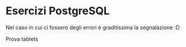# Esercizi PostgreSQL

Nel caso in cui ci fossero degli errori è graditissima la segnalazione :D

Prova tablets